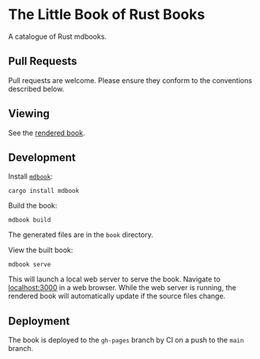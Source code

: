 # The Little Book of Rust Books

A catalogue of Rust mdbooks.

## Pull Requests

Pull requests are welcome. Please ensure they conform to the conventions described below.

## Viewing

See the [rendered book](https://lborb.github.io/book/).

## Development

Install [`mdbook`](https://github.com/rust-lang/mdBook):
```
cargo install mdbook
```

Build the book:
```
mdbook build
```
The generated files are in the `book` directory.

View the built book:
```
mdbook serve
```
This will launch a local web server to serve the book. Navigate to
[localhost:3000](http://localhost:3000/) in a web browser. While the web server
is running, the rendered book will automatically update if the source files
change.

## Deployment

The book is deployed to the `gh-pages` branch by CI on a push to the `main`
branch.
